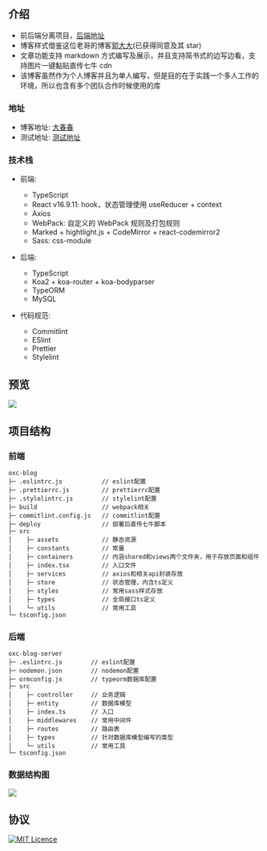## 介绍

-   前后端分离项目，[后端地址](https://github.com/hungeroxc/oxc-blog.git)
-   博客样式借鉴这位老哥的博客[郭大大](https://guodada.fun/)(已获得同意及其 star)
-   文章功能支持 markdown 方式编写及展示，并且支持简书式的边写边看，支持图片一键黏贴直传七牛 cdn
-   该博客虽然作为个人博客并且为单人编写，但是目的在于实践一个多人工作的环境，所以也含有多个团队合作时候使用的库

### 地址

-   博客地址: [大春春](https://blog.oxcblog.club/)
-   测试地址: [测试地址](http://blog-test.oxcblog.club/)

### 技术栈

-   前端:

    -   TypeScript
    -   React v16.9.11: hook，状态管理使用 useReducer + context
    -   Axios
    -   WebPack: 自定义的 WebPack 规则及打包规则
    -   Marked + hightlight.js + CodeMirror + react-codemirror2
    -   Sass: css-module

-   后端:

    -   TypeScript
    -   Koa2 + koa-router + koa-bodyparser
    -   TypeORM
    -   MySQL

-   代码规范:
    -   Commitlint
    -   ESlint
    -   Prettier
    -   Stylelint

## 预览

![](https://images.oxcblog.club/image_1576052340295.png)

## 项目结构

### 前端

```
oxc-blog
├─ .eslintrc.js           // eslint配置
├─ .prettierrc.js         // prettierrc配置
├─ .stylelintrc.js        // stylelint配置
├─ build                  // webpack相关
├─ commitlint.config.js   // commitlint配置
├─ deploy                 // 部署后直传七牛脚本
├─ src
│    ├─ assets            // 静态资源
│    ├─ constants         // 常量
│    ├─ containers        // 内涵shared和views两个文件夹，用于存放页面和组件
│    ├─ index.tsx         // 入口文件
│    ├─ services          // axios和相关api封装存放
│    ├─ store             // 状态管理，内含ts定义
│    ├─ styles            // 常用sass样式存放
│    ├─ types             // 全局接口ts定义
│    └─ utils             // 常用工具
└─ tsconfig.json
```

### 后端

```
oxc-blog-server
├─ .eslintrc.js        // eslint配置
├─ nodemon.json        // nodemon配置
├─ ormconfig.js        // typeorm数据库配置
├─ src
│    ├─ controller     // 业务逻辑
│    ├─ entity         // 数据库模型
│    ├─ index.ts       // 入口
│    ├─ middlewares    // 常用中间件
│    ├─ routes         // 路由表
│    ├─ types          // 针对数据库模型编写的类型
│    └─ utils          // 常用工具
└─ tsconfig.json
```

### 数据结构图

![](https://images.oxcblog.club/image_1576054768129.png)

## 协议

[![MIT Licence](https://badges.frapsoft.com/os/mit/mit.svg?v=103)](https://opensource.org/licenses/mit-license.php)
